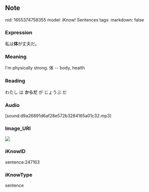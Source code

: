 ## Note
nid: 1655374758355
model: iKnow! Sentences
tags: 
markdown: false

### Expression
私は<b>体</b>が丈夫だ。

### Meaning
I'm physically strong.
体 -- body, health

### Reading
わたし は <b>からだ</b> が じょうぶ だ

### Audio
[sound:d9a26891d6af28e572b3284165a01c32.mp3]

### Image_URI
<img src="34cef4139b0b52572a2f24ed06626edf.jpg">

### iKnowID
sentence:247163

### iKnowType
sentence
